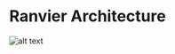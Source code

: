 # Ranvier Architecture

![alt text](https://raw.githubusercontent.com/two-rabbits/ranvier/master/docs/ranvier_overall_architecture.png)